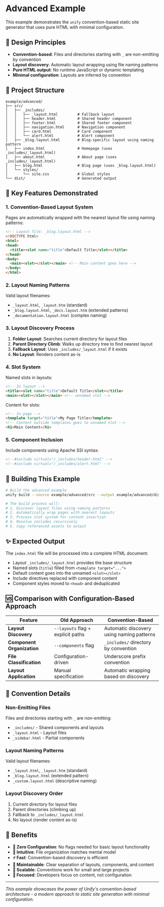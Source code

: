 # Advanced Example

This example demonstrates the `unify` convention-based static site generator that uses pure HTML with minimal configuration.

## 🎯 Design Principles

- **Convention-based**: Files and directories starting with `_` are non-emitting by convention
- **Layout discovery**: Automatic layout wrapping using file naming patterns
- **Pure HTML output**: No runtime JavaScript or dynamic templating
- **Minimal configuration**: Layouts are inferred by convention

## 📁 Project Structure

```
example/advanced/
├── src/
│   ├── _includes/
│   │   ├── _layout.html         # Fallback layout
│   │   ├── header.html          # Shared header component
│   │   ├── footer.html          # Shared footer component
│   │   ├── navigation.html      # Navigation component
│   │   ├── card.html            # Card component  
│   │   └── alert.html           # Alert component
│   ├── _blog.layout.html        # Blog-specific layout using naming pattern
│   ├── index.html               # Homepage (uses _includes/_layout.html)
│   ├── about.html               # About page (uses _includes/_layout.html)
│   ├── blog.html                # Blog page (uses _blog.layout.html)
│   └── styles/
│       └── site.css             # Global styles
└── dist/                        # Generated output
```

## 🧩 Key Features Demonstrated

### 1. Convention-Based Layout System

Pages are automatically wrapped with the nearest layout file using naming patterns:

```html
<!-- Layout file: _blog.layout.html -->
<!DOCTYPE html>
<html>
<head>
  <title><slot name="title">Default Title</slot></title>
</head>
<body>
  <main><slot></slot></main> <!-- Main content goes here -->
</body>
</html>
```

### 2. Layout Naming Patterns

Valid layout filenames:
- `_layout.html`, `_layout.htm` (standard)
- `_blog.layout.html`, `_docs.layout.htm` (extended patterns)
- `_documentation.layout.html` (complex naming)

### 3. Layout Discovery Process

1. **Folder Layout**: Searches current directory for layout files
2. **Parent Directory Climb**: Walks up directory tree to find nearest layout
3. **Fallback Layout**: Uses `_includes/_layout.html` if it exists
4. **No Layout**: Renders content as-is

### 4. Slot System

Named slots in layouts:
```html
<!-- In layout -->
<title><slot name="title">Default Title</slot></title>
<main><slot></slot></main> <!-- unnamed slot -->
```

Content for slots:
```html
<!-- In page -->
<template target="title">My Page Title</template>
<!-- Content outside templates goes to unnamed slot -->
<h1>Main Content</h1>
```

### 5. Component Inclusion

Include components using Apache SSI syntax:
```html
<!--#include virtual="/_includes/header.html" -->
<!--#include virtual="/_includes/alert.html" -->
```

## 🔧 Building This Example

```bash
# Build the advanced example
unify build --source example/advanced/src --output example/advanced/dist

# The build process will:
# 1. Discover layout files using naming patterns
# 2. Automatically wrap pages with nearest layouts
# 3. Process slot system for content insertion
# 4. Resolve includes recursively
# 5. Copy referenced assets to output
```

## ✨ Expected Output

The `index.html` file will be processed into a complete HTML document:

- Layout `_includes/_layout.html` provides the base structure
- Named slots (`title`) filled from `<template target="...">`
- Default content goes into the unnamed `<slot></slot>`
- Include directives replaced with component content
- Component styles moved to `<head>` and deduplicated

## 🆚 Comparison with Configuration-Based Approach

| Feature | Old Approach | Convention-Based |
|---------|--------------|------------------|
| **Layout Discovery** | `--layouts` flag + explicit paths | Automatic discovery using naming patterns |
| **Component Organization** | `--components` flag | `_includes/` directory by convention |
| **File Classification** | Configuration-driven | Underscore prefix convention |
| **Layout Application** | Manual specification | Automatic wrapping based on discovery |

## 🎨 Convention Details

### Non-Emitting Files
Files and directories starting with `_` are non-emitting:
- `_includes/` - Shared components and layouts
- `_layout.html` - Layout files
- `_sidebar.html` - Partial components

### Layout Naming Patterns
Valid layout filenames:
- `_layout.html`, `_layout.htm` (standard)
- `_blog.layout.html` (extended pattern)
- `_custom.layout.html` (descriptive naming)

### Layout Discovery Order
1. Current directory for layout files
2. Parent directories (climbing up)
3. Fallback to `_includes/_layout.html`
4. No layout (render content as-is)

## 🚀 Benefits

- **🧩 Zero Configuration**: No flags needed for basic layout functionality
- **🎨 Intuitive**: File organization matches mental model
- **⚡ Fast**: Convention-based discovery is efficient
- **🔧 Maintainable**: Clear separation of layouts, components, and content
- **📱 Scalable**: Conventions work for small and large projects
- **🎯 Focused**: Developers focus on content, not configuration

---

*This example showcases the power of Unify's convention-based architecture - a modern approach to static site generation with minimal configuration.*